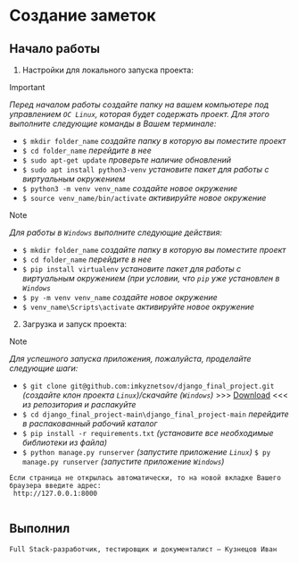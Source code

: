 # Создание заметок

## Начало работы

1. Настройки для локального запуска проекта:
> [!IMPORTANT]
> *Перед началом работы создайте папку на вашем компьютере под управлением `ОС Linux`, которая будет содержать проект. Для этого выполните следующие команды в Вашем терминале:*
- `$ mkdir folder_name`  *создайте папку в которую вы поместите проект*
- `$ cd folder_name` *перейдите в нее*
- `$ sudo apt-get update` *проверьте наличие обновлений*
- `$ sudo apt install python3-venv` *установите пакет для работы с виртуальным окружением*
- `$ python3 -m venv venv_name` *создайте новое окружение*
- `$ source venv_name/bin/activate` *активируйте новое окружение*

> [!NOTE]
> *Для работы в `Windows` выполните следующие действия:*
- `$ mkdir folder_name`  *создайте папку в которую вы поместите проект*
- `$ cd folder_name` *перейдите в нее*
- `$ pip install virtualenv`  *установите пакет для работы с виртуальным окружением (при условии, что `pip` уже установлен в `Windows`*
- `$ py -m venv venv_name` *создайте новое окружение*
- `$ venv_name\Scripts\activate` *активируйте новое окружение*

2. Загрузка и запуск проекта:
> [!NOTE]
> *Для успешного запуска приложения, пожалуйста, проделайте следующие шаги:*
- `$ git clone git@github.com:imkyznetsov/django_final_project.git` *(создайте клон проекта `Linux`)/скачайте (`Windows`)* >>> [Download](https://github.com/imkyznetsov/django_final_project/archive/refs/heads/main.zip) <<< *из репозитория и распакуйте*
- `$ cd django_final_project-main\django_final_project-main` *перейдите в распакованный рабочий каталог*
- `$ pip install -r requirements.txt` *(установите все необходимые библиотеки из файла)*
- `$ python manage.py runserver` *(запустите приложение `Linux`)* `$ py manage.py runserver` *(запустите приложение `Windows`)*
 
 ```
Если страница не открылась автоматически, то на новой вкладке Вашего браузера введите адрес:
  http://127.0.0.1:8000
  
 ```

## Выполнил

```
Full Stack-разработчик, тестировщик и документалист – Кузнецов Иван

```
